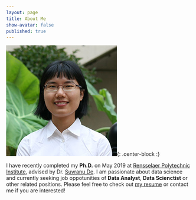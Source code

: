 ```yaml
---
layout: page
title: About Me
show-avatar: false
published: true
---
```

![My picture](img/picture_of_me_small.jpg){: .center-block :}

I have recently completed my **Ph.D.** on May 2019 at [Rensselaer Polytechnic Institute](https://www.rpi.edu/), advised by Dr. [Suvranu De](http://homepages.rpi.edu/~des/index.html). I am passionate about data science and currently seeking job oppotunities of **Data Analyst**, **Data Scienctist** or other related positions. Please feel free to check out <a href="doc/HanglinYE_general.pdf" download>my resume</a> or contact me if you are interested!
